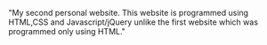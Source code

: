 "My second personal website. This website is programmed using HTML,CSS and Javascript/jQuery unlike the first website which was programmed only using HTML." 
